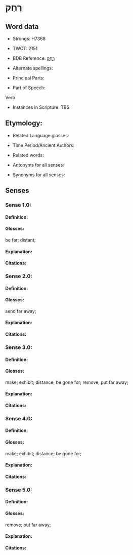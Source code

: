 # רָחַק

<!-- Status: S2="NeedsEdits" -->
<!-- Lexica used for edits:   -->

## Word data

* Strongs: H7368

* TWOT: 2151

* BDB Reference: [רָחַק](rc://en/bdb/dict/t.cf.aa)

* Alternate spellings:

* Principal Parts:

* Part of Speech:

Verb

* Instances in Scripture: TBS

## Etymology:

* Related Language glosses:

* Time Period/Ancient Authors:

* Related words:

* Antonyms for all senses:

* Synonyms for all senses:

## Senses

### Sense 1.0:

#### Definition:

#### Glosses:

be far; distant; 

#### Explanation:

#### Citations:



### Sense 2.0:

#### Definition:

#### Glosses:

send far away; 

#### Explanation:

#### Citations:



### Sense 3.0:

#### Definition:

#### Glosses:

make; exhibit; distance; be gone for; remove; put far away; 

#### Explanation:

#### Citations:



### Sense 4.0:

#### Definition:

#### Glosses:

make; exhibit; distance; be gone for; 

#### Explanation:

#### Citations:



### Sense 5.0:

#### Definition:

#### Glosses:

remove; put far away; 

#### Explanation:

#### Citations:



